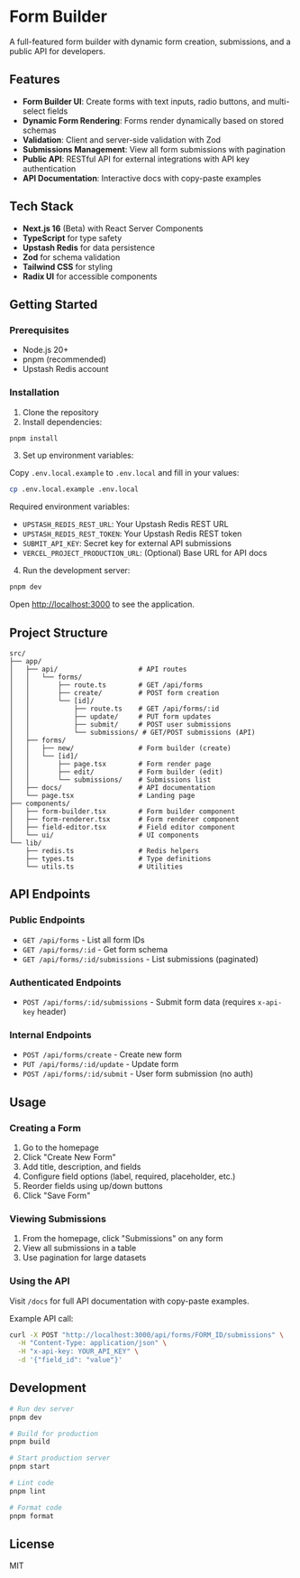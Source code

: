 # Form Builder

A full-featured form builder with dynamic form creation, submissions, and a public API for developers.

## Features

- **Form Builder UI**: Create forms with text inputs, radio buttons, and multi-select fields
- **Dynamic Form Rendering**: Forms render dynamically based on stored schemas
- **Validation**: Client and server-side validation with Zod
- **Submissions Management**: View all form submissions with pagination
- **Public API**: RESTful API for external integrations with API key authentication
- **API Documentation**: Interactive docs with copy-paste examples

## Tech Stack

- **Next.js 16** (Beta) with React Server Components
- **TypeScript** for type safety
- **Upstash Redis** for data persistence
- **Zod** for schema validation
- **Tailwind CSS** for styling
- **Radix UI** for accessible components

## Getting Started

### Prerequisites

- Node.js 20+
- pnpm (recommended)
- Upstash Redis account

### Installation

1. Clone the repository
2. Install dependencies:

```bash
pnpm install
```

3. Set up environment variables:

Copy `.env.local.example` to `.env.local` and fill in your values:

```bash
cp .env.local.example .env.local
```

Required environment variables:

- `UPSTASH_REDIS_REST_URL`: Your Upstash Redis REST URL
- `UPSTASH_REDIS_REST_TOKEN`: Your Upstash Redis REST token
- `SUBMIT_API_KEY`: Secret key for external API submissions
- `VERCEL_PROJECT_PRODUCTION_URL`: (Optional) Base URL for API docs

4. Run the development server:

```bash
pnpm dev
```

Open [http://localhost:3000](http://localhost:3000) to see the application.

## Project Structure

```
src/
├── app/
│   ├── api/                    # API routes
│   │   └── forms/
│   │       ├── route.ts        # GET /api/forms
│   │       ├── create/         # POST form creation
│   │       └── [id]/
│   │           ├── route.ts    # GET /api/forms/:id
│   │           ├── update/     # PUT form updates
│   │           ├── submit/     # POST user submissions
│   │           └── submissions/ # GET/POST submissions (API)
│   ├── forms/
│   │   ├── new/                # Form builder (create)
│   │   └── [id]/
│   │       ├── page.tsx        # Form render page
│   │       ├── edit/           # Form builder (edit)
│   │       └── submissions/    # Submissions list
│   ├── docs/                   # API documentation
│   └── page.tsx                # Landing page
├── components/
│   ├── form-builder.tsx        # Form builder component
│   ├── form-renderer.tsx       # Form renderer component
│   ├── field-editor.tsx        # Field editor component
│   └── ui/                     # UI components
└── lib/
    ├── redis.ts                # Redis helpers
    ├── types.ts                # Type definitions
    └── utils.ts                # Utilities
```

## API Endpoints

### Public Endpoints

- `GET /api/forms` - List all form IDs
- `GET /api/forms/:id` - Get form schema
- `GET /api/forms/:id/submissions` - List submissions (paginated)

### Authenticated Endpoints

- `POST /api/forms/:id/submissions` - Submit form data (requires `x-api-key` header)

### Internal Endpoints

- `POST /api/forms/create` - Create new form
- `PUT /api/forms/:id/update` - Update form
- `POST /api/forms/:id/submit` - User form submission (no auth)

## Usage

### Creating a Form

1. Go to the homepage
2. Click "Create New Form"
3. Add title, description, and fields
4. Configure field options (label, required, placeholder, etc.)
5. Reorder fields using up/down buttons
6. Click "Save Form"

### Viewing Submissions

1. From the homepage, click "Submissions" on any form
2. View all submissions in a table
3. Use pagination for large datasets

### Using the API

Visit `/docs` for full API documentation with copy-paste examples.

Example API call:

```bash
curl -X POST "http://localhost:3000/api/forms/FORM_ID/submissions" \
  -H "Content-Type: application/json" \
  -H "x-api-key: YOUR_API_KEY" \
  -d '{"field_id": "value"}'
```

## Development

```bash
# Run dev server
pnpm dev

# Build for production
pnpm build

# Start production server
pnpm start

# Lint code
pnpm lint

# Format code
pnpm format
```

## License

MIT
